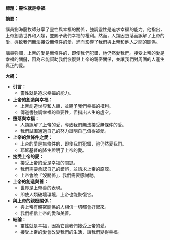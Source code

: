 **標題：靈性就是幸福**

**摘要：**

講員劉海龍牧師分享了靈性與幸福的關係，強調靈性是追求幸福的能力。他指出，上帝創造世界和人類，並賜予我們幸福的權利。然而，人類因墮落而誤解了上帝的愛，導致我們無法接受無條件的愛，進而影響了我們與上帝和他人之間的關係。

講員強調，上帝的愛是無條件的，即使我們犯錯，祂仍然愛我們。接受上帝的愛是幸福的關鍵，因為它能幫助我們恢復與上帝的親密關係，並讓我們對周圍的人產生真正的愛。

**大綱：**

* **引言：**
    * 靈性就是追求幸福的能力。
* **上帝的創造與幸福：**
    * 上帝創造世界和人類，並賜予我們幸福的權利。
    * 傳道書強調幸福的重要性，但指出人生的虛空。
* **墮落與幸福：**
    * 人類誤解了上帝的愛，導致我們無法接受無條件的愛。
    * 我們試圖通過自己的努力證明自己值得被愛。
* **上帝的無條件之愛：**
    * 上帝的愛是無條件的，即使我們犯錯，祂仍然愛我們。
    * 耶穌基督的降生證明了上帝的愛。
* **接受上帝的愛：**
    * 接受上帝的愛是幸福的關鍵。
    * 我們需要承認自己的錯誤，並請求上帝的原諒。
    * 上帝會說「沒關係」，我們需要感謝祂。
* **上帝的創造與善：**
    * 世界是上帝善的表現。
    * 即使人類破壞環境，上帝也能恢復它。
* **與上帝的親密關係：**
    * 與上帝有親密關係的人相信一切都會好起來。
    * 我們相信上帝的愛和美善。
* **結論：**
    * 靈性就是幸福，因為它讓我們接受上帝的愛。
    * 接受上帝的愛會改變我們的生活，讓我們變得幸福。